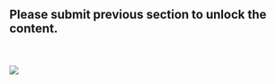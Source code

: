 ## Please submit previous section to unlock the content.

&nbsp;
&nbsp;
&nbsp;
&nbsp;
&nbsp;
&nbsp;
&nbsp;
&nbsp;
&nbsp;

###### ![](https://icon-library.net/images/padlock-icon-transparent/padlock-icon-transparent-8.jpg)
